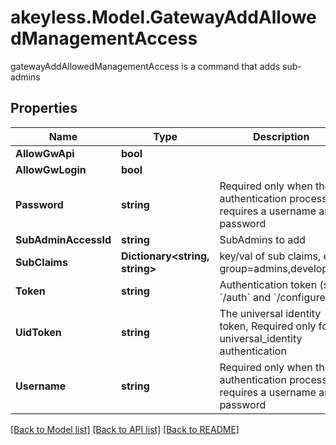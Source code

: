 # akeyless.Model.GatewayAddAllowedManagementAccess
gatewayAddAllowedManagementAccess is a command that adds sub-admins
## Properties

Name | Type | Description | Notes
------------ | ------------- | ------------- | -------------
**AllowGwApi** | **bool** |  | [optional] 
**AllowGwLogin** | **bool** |  | [optional] 
**Password** | **string** | Required only when the authentication process requires a username and password | [optional] 
**SubAdminAccessId** | **string** | SubAdmins to add | 
**SubClaims** | **Dictionary&lt;string, string&gt;** | key/val of sub claims, e.g group&#x3D;admins,developers | [optional] 
**Token** | **string** | Authentication token (see &#x60;/auth&#x60; and &#x60;/configure&#x60;) | [optional] 
**UidToken** | **string** | The universal identity token, Required only for universal_identity authentication | [optional] 
**Username** | **string** | Required only when the authentication process requires a username and password | [optional] 

[[Back to Model list]](../README.md#documentation-for-models) [[Back to API list]](../README.md#documentation-for-api-endpoints) [[Back to README]](../README.md)

